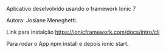 Aplicativo deselvolvido usando o framework Ionic 7

Autora: Josiane Meneghetti.

Link para instalção https://ionicframework.com/docs/intro/cli

Para rodar o App npm install e depois ionic start.
